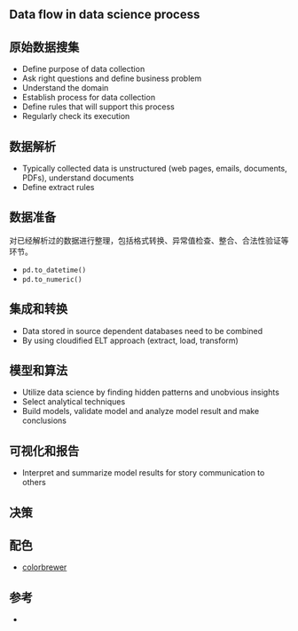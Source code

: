 ## Data flow in data science process

## 原始数据搜集

  - Define purpose of data collection
  - Ask right questions and define business problem
  - Understand the domain
  - Establish process for data collection
  - Define rules that will support this process
  - Regularly check its execution

## 数据解析
  - Typically collected data is unstructured (web pages, emails, documents, PDFs), understand documents
  - Define extract rules

## 数据准备

对已经解析过的数据进行整理，包括格式转换、异常值检查、整合、合法性验证等环节。

- `pd.to_datetime()`
- `pd.to_numeric()`


## 集成和转换

  - Data stored in source dependent databases need to be combined
  - By using cloudified ELT approach (extract, load, transform)

## 模型和算法

  - Utilize data science by finding hidden patterns and unobvious insights
  - Select analytical techniques
  - Build models, validate model and analyze model result and make conclusions  

## 可视化和报告
  - Interpret and summarize model results for story communication to others

## 决策


## 配色

- [colorbrewer](https://colorbrewer2.org/#type=qualitative&scheme=Accent&n=6)

## 参考 

- [](https://apis.baidu.com/)